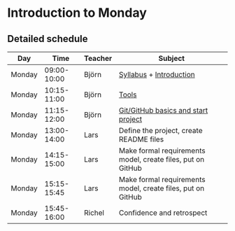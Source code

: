 # Introduction to Monday

## Detailed schedule

Day      |Time       |Teacher|Subject
---------|-----------|-------|-----------------------------------------------------------
Monday   |09:00-10:00|Björn | [Syllabus](./intro.md) + [Introduction](./introductions/intro.md)
Monday   |10:15-11:00|Björn | [Tools](introductions/sdlc_tools.md)
Monday   |11:15-12:00|Björn  | [Git/GitHub basics and start project](./project_start/startup.md)
Monday   |13:00-14:00|Lars | Define the project, create README files
Monday   |14:15-15:00|Lars  |Make formal requirements model, create files, put on GitHub
Monday   |15:15-15:45|Lars |Make formal requirements model, create files, put on GitHub
Monday   |15:45-16:00|Richel |Confidence and retrospect

